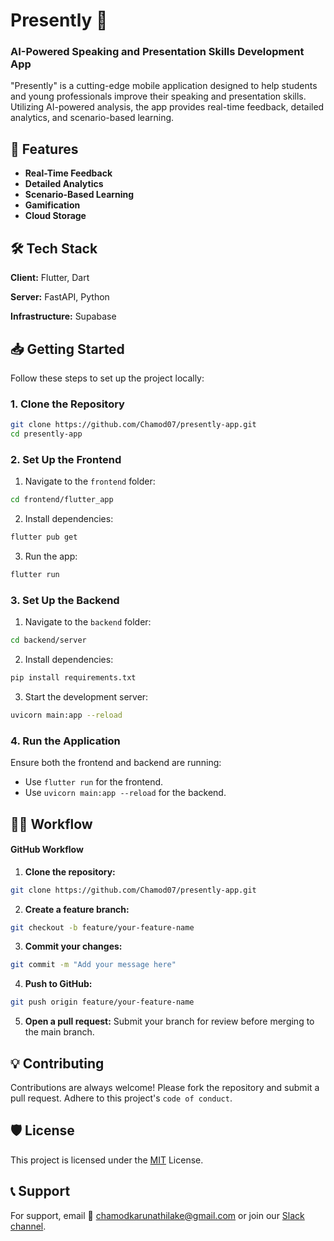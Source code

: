 # Presently 🎤
### AI-Powered Speaking and Presentation Skills Development App

"Presently" is a cutting-edge mobile application designed to help students and young professionals improve their speaking and presentation skills. Utilizing AI-powered analysis, the app provides real-time feedback, detailed analytics, and scenario-based learning.

## 🚀 Features
- **Real-Time Feedback**
- **Detailed Analytics**
- **Scenario-Based Learning**
- **Gamification**
- **Cloud Storage**

## 🛠️ Tech Stack

**Client:** Flutter, Dart

**Server:** FastAPI, Python

**Infrastructure:** Supabase

## 📥 Getting Started

Follow these steps to set up the project locally:

### 1. Clone the Repository
```bash
git clone https://github.com/Chamod07/presently-app.git
cd presently-app
```
### 2. Set Up the Frontend
1. Navigate to the `frontend` folder:
```bash
cd frontend/flutter_app
```
2. Install dependencies:
```bash
flutter pub get
```
3. Run the app:
```bash
flutter run
```

### 3. Set Up the Backend
1. Navigate to the `backend` folder:
```bash
cd backend/server
```
2. Install dependencies:
```bash
pip install requirements.txt
```
3. Start the development server:
```bash
uvicorn main:app --reload
```

### 4. Run the Application
Ensure both the frontend and backend are running:
- Use `flutter run` for the frontend.
- Use `uvicorn main:app --reload` for the backend.

## 👩‍💻 Workflow
#### GitHub Workflow
1. **Clone the repository:**
```bash
git clone https://github.com/Chamod07/presently-app.git
```
2. **Create a feature branch:**
```bash
git checkout -b feature/your-feature-name
```
3. **Commit your changes:**
```bash
git commit -m "Add your message here"
```
4. **Push to GitHub:**
```bash
git push origin feature/your-feature-name
```
5. **Open a pull request:** Submit your branch for review before merging to the main branch.

## 💡 Contributing

Contributions are always welcome! Please fork the repository and submit a pull request. Adhere to this project's `code of conduct`.

## 🛡️ License
This project is licensed under the [MIT](https://choosealicense.com/licenses/mit/) License.

## 📞 Support

For support, email 📧 chamodkarunathilake@gmail.com or join our [Slack channel](https://join.slack.com/t/sdgpcs31/shared_invite/zt-2uzy31net-5dGu02MMHKfUrjVk4Fvv8Q).
